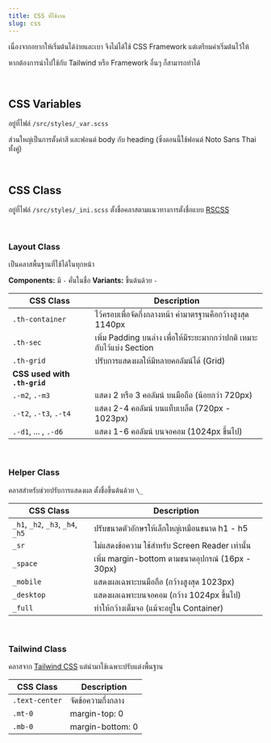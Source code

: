 ```yaml
---
title: CSS ที่ใช้งาน
slug: css
---
```


เนื่องจากอยากให้เริ่มต้นได้ง่ายและเบา จึงไม่ได้ใช้ CSS Framework แต่เตรียมค่าเริ่มต้นไว้ให้

หากต้องการนำไปใช้กับ Tailwind หรือ Framework อื่นๆ ก็สามารถทำได้

<br />

## CSS Variables

อยู่ที่ไฟล์ `/src/styles/_var.scss`

ส่วนใหญ่เป็นการตั้งค่าสี และฟอนต์ body กับ heading (ซึ่งตอนนี้ใช้ฟอนต์ Noto Sans Thai ทั้งคู่)

<br />

## CSS Class

อยู่ที่ไฟล์ `/src/styles/_ini.scss` ตั้งชื่อคลาสตามแนวทางการตั้งชื่อแบบ [RSCSS](https://ricostacruz.com/rscss/)

<br />

### Layout Class

เป็นคลาสพื้นฐานที่ใช้ได้ในทุกหน้า

**Components:** มี `-` คั่นในชื่อ
**Variants:** ขึ้นต้นด้วย `-`

| CSS Class                    | Description                                                            |
| ---------------------------- | ---------------------------------------------------------------------- |
| `.th-container`              | ไว้ครอบเพื่อจัดกึ่งกลางหน้า ค่ามาตรฐานคือกว้างสูงสุด 1140px            |
| `.th-sec`                    | เพิ่ม Padding บนล่าง เพื่อให้มีระยะมากกว่าปกติ เหมาะกับไว้แบ่ง Section |
| `.th-grid`                   | ปรับการแสดงผลให้มีหลายคอลัมน์ได้ (Grid)                                |
| **CSS used with `.th-grid`** |                                                                        |
| `.-m2`, `.-m3`               | แสดง 2 หรือ 3 คอลัมน์ บนมือถือ (น้อยกว่า 720px)                        |
| `.-t2`, `.-t3`, `.-t4`       | แสดง 2-4 คอลัมน์ บนแท็บเบล็ต (720px - 1023px)                          |
| `.-d1`, ... , `.-d6`         | แสดง 1-6 คอลัมน์ บนจอคอม (1024px ขึ้นไป)                               |

<br />

### Helper Class

คลาสสำหรับช่วยปรับการแสดงผล ตั้งชื่อขึ้นต้นด้วย `\_`

| CSS Class                         | Description                                      |
| --------------------------------- | ------------------------------------------------ |
| `_h1`, `_h2`, `_h3`, `_h4`, `_h5` | ปรับขนาดตัวอักษรให้เล็กใหญ่เหมือนขนาด h1 - h5    |
| `_sr`                             | ไม่แสดงข้อความ ใช้สำหรับ Screen Reader เท่านั้น  |
| `_space`                          | เพิ่ม margin-bottom ตามขนาดอุปกรณ์ (16px - 30px) |
| `_mobile`                         | แสดงผลเฉพาะบนมือถือ (กว้างสูงสุด 1023px)         |
| `_desktop`                        | แสดงผลเฉพาะบนจอคอม (กว้าง 1024px ขึ้นไป)         |
| `_full`                           | ทำให้กว้างเต็มจอ (แม้จะอยู่ใน Container)         |

<br />

### Tailwind Class

คลาสจาก [Tailwind CSS](https://tailwindcss.com/) แต่นำมาใช้เฉพาะปรับแต่งพื้นฐาน

| CSS Class      | Description        |
| -------------- | ------------------ |
| `.text-center` | จัดข้อความกึ่งกลาง |
| `.mt-0`        | margin-top: 0      |
| `.mb-0`        | margin-bottom: 0   |
